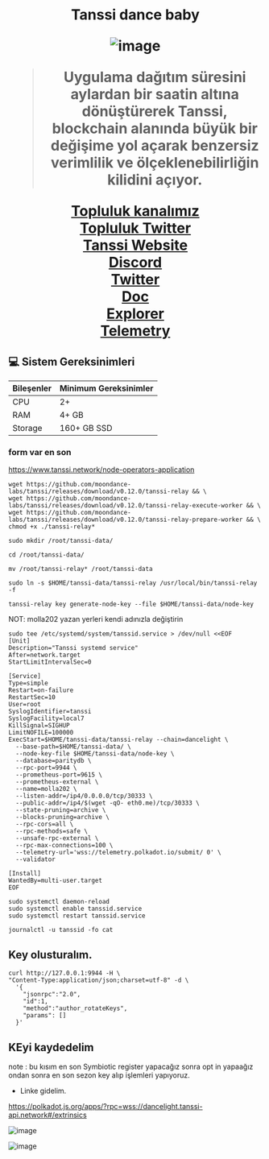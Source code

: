 
<h1 align="center"> Tanssi dance baby

![image](https://github.com/molla202/Tanssi/assets/91562185/209da5fb-efe6-4170-a7ba-90511307e0f7)



> Uygulama dağıtım süresini aylardan bir saatin altına dönüştürerek Tanssi, blockchain alanında büyük bir değişime yol açarak benzersiz verimlilik ve ölçeklenebilirliğin kilidini açıyor.

 [Topluluk kanalımız](https://t.me/corenodechat)<br>
 [Topluluk Twitter](https://twitter.com/corenodeHQ)<br>
 [Tanssi Website](https://www.tanssi.network/)<br>
 [Discord](https://discord.gg/WMxTM2fQkr)<br>
 [Twitter](https://twitter.com/TanssiNetwork)<br>
 [Doc](https://docs.tanssi.network/node-operators/validators/onboarding/register-in-symbiotic/#__tabbed_7_2)<br>
 [Explorer](https://polkadot.js.org/apps/?rpc=wss://dancelight.tanssi-api.network#/extrinsics)<br>
 [Telemetry](https://telemetry.polkadot.io/#/0x983a1a72503d6cc3636776747ec627172b51272bf45e50a355348facb67a820a)<br>

</h1>

## 💻 Sistem Gereksinimleri
| Bileşenler | Minimum Gereksinimler | 
| ------------ | ------------ |
| CPU |	2+|
| RAM	| 4+ GB |
| Storage	| 160+ GB SSD |

### form var en son
https://www.tanssi.network/node-operators-application


```
wget https://github.com/moondance-labs/tanssi/releases/download/v0.12.0/tanssi-relay && \
wget https://github.com/moondance-labs/tanssi/releases/download/v0.12.0/tanssi-relay-execute-worker && \
wget https://github.com/moondance-labs/tanssi/releases/download/v0.12.0/tanssi-relay-prepare-worker && \
chmod +x ./tanssi-relay*

sudo mkdir /root/tanssi-data/

cd /root/tanssi-data/

mv /root/tanssi-relay* /root/tanssi-data
```
```
sudo ln -s $HOME/tanssi-data/tanssi-relay /usr/local/bin/tanssi-relay -f
```
```
tanssi-relay key generate-node-key --file $HOME/tanssi-data/node-key
```
NOT: molla202 yazan yerleri kendi adınızla değiştirin
```
sudo tee /etc/systemd/system/tanssid.service > /dev/null <<EOF
[Unit]
Description="Tanssi systemd service"
After=network.target
StartLimitIntervalSec=0

[Service]
Type=simple
Restart=on-failure
RestartSec=10
User=root
SyslogIdentifier=tanssi
SyslogFacility=local7
KillSignal=SIGHUP
LimitNOFILE=100000
ExecStart=$HOME/tanssi-data/tanssi-relay --chain=dancelight \
  --base-path=$HOME/tanssi-data/ \
  --node-key-file $HOME/tanssi-data/node-key \
  --database=paritydb \
  --rpc-port=9944 \
  --prometheus-port=9615 \
  --prometheus-external \
  --name=molla202 \
  --listen-addr=/ip4/0.0.0.0/tcp/30333 \
  --public-addr=/ip4/$(wget -qO- eth0.me)/tcp/30333 \
  --state-pruning=archive \
  --blocks-pruning=archive \
  --rpc-cors=all \
  --rpc-methods=safe \
  --unsafe-rpc-external \
  --rpc-max-connections=100 \
  --telemetry-url='wss://telemetry.polkadot.io/submit/ 0' \
  --validator

[Install]
WantedBy=multi-user.target
EOF
```
```
sudo systemctl daemon-reload
sudo systemctl enable tanssid.service
sudo systemctl restart tanssid.service
```
```
journalctl -u tanssid -fo cat
```


## Key olusturalım.
```
curl http://127.0.0.1:9944 -H \
"Content-Type:application/json;charset=utf-8" -d \
  '{
    "jsonrpc":"2.0",
    "id":1,
    "method":"author_rotateKeys",
    "params": []
  }'
```
## KEyi kaydedelim
note : bu kısım en son Symbiotic register yapacağız sonra opt in yapaağız ondan sonra en son sezon key alıp işlemleri yapıyoruz.
* Linke gidelim.

https://polkadot.js.org/apps/?rpc=wss://dancelight.tanssi-api.network#/extrinsics

![image](https://github.com/user-attachments/assets/0f0b8f02-751d-4c1f-8101-91cca4ea4646)

![image](https://github.com/user-attachments/assets/ee5cab7d-10bf-444a-a33f-931e6239523e)










